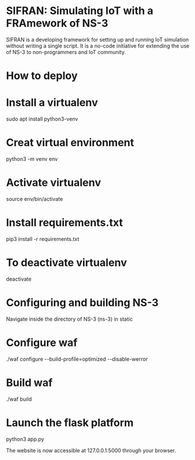 # SIFRAN: Simulating IoT with a FRAmework of NS-3
SIFRAN is a developing framework for setting up and running IoT simulation without writing a single script. It is a no-code initiative for extending the use of NS-3 to non-programmers and IoT community.
# How to deploy
# Install a virtualenv
sudo apt install python3-venv
# Creat virtual environment
python3 -m venv env 
# Activate virtualenv
source env/bin/activate
# Install requirements.txt
pip3 install -r requirements.txt
# To deactivate virtualenv
deactivate
# Configuring and building NS-3
Navigate inside the directory of NS-3 (ns-3) in static
# Configure waf
 ./waf configure --build-profile=optimized --disable-werror
# Build waf
./waf build
# Launch the flask platform
python3 app.py

The website is now accessible at 127.0.0.1:5000 through your browser.
